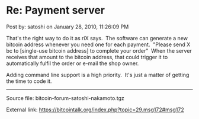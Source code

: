 # Re: Payment server

Post by: satoshi on January 28, 2010, 11:26:09 PM

That's the right way to do it as riX says. &nbsp;The software can generate a new bitcoin address whenever you need one for each payment. &nbsp;"Please send X bc to \[single-use bitcoin address\] to complete your order" &nbsp;When the server receives that amount to the bitcoin address, that could trigger it to automatically fulfil the order or e-mail the shop owner.

Adding command line support is a high priority. &nbsp;It's just a matter of getting the time to code it.

---

Source file: bitcoin-forum-satoshi-nakamoto.tgz

External link: https://bitcointalk.org/index.php?topic=29.msg172#msg172
